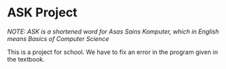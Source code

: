 # ASK Project
*NOTE: ASK is a shortened word for Asas Sains Komputer, which in English means Basics of Computer Science*

This is a project for school. We have to fix an error in the program given in the textbook.
